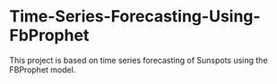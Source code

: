 # Time-Series-Forecasting-Using-FbProphet
This project is based on time series forecasting of Sunspots using the FBProphet model.
